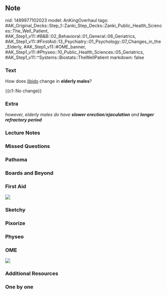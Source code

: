 ## Note
nid: 1489977102023
model: AnKingOverhaul
tags: #AK_Original_Decks::Step_1::Zanki_Step_Decks::Zanki_Public_Health_Sciences::The_Well_Patient, #AK_Step1_v11::#B&B::02_Behavioral::01_General::08_Geriatrics, #AK_Step1_v11::#FirstAid::13_Psychiatry::01_Psychology::07_Changes_in_the_Elderly, #AK_Step1_v11::#OME_banner, #AK_Step1_v11::#Physeo::10_Public_Health_Sciences::05_Geriatrics, #AK_Step1_v11::^Systems::Biostats::TheWellPatient
markdown: false

### Text
How does <u>libido</u> change in <b>elderly males</b>?
<div>
  {{c1::No change}}
</div>

### Extra
<i>however, elderly males do have</i> <b style=
"font-style: italic;">slower erection</b><i>/</i><b style=
"font-style: italic;">ejaculation</b> <i>and</i> <b style=
"font-style: italic;">longer refractory period</b>

### Lecture Notes


### Missed Questions


### Pathoma


### Boards and Beyond


### First Aid
<img src="tmpzD0xQB.png">

### Sketchy


### Pixorize


### Physeo


### OME
<div class="ome-widget">
  <a href="https://onlinemeded.org?ref=anki"><img src=
  "_OME_AnkiFlashcards_General_3.png"></a>
</div>

### Additional Resources


### One by one

